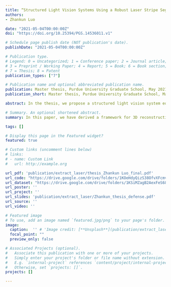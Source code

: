 ```yaml
---
title: “Structured Light Vision Systems Using a Robust Laser Stripe Segmentation Method“
authors:
- Zhankun Luo

date: "2021-05-04T00:00:00Z"
doi: "https://doi.org/10.25394/PGS.14536011.v1"

# Schedule page publish date (NOT publication's date).
publishDate: "2021-05-04T00:00:00Z"

# Publication type.
# Legend: 0 = Uncategorized; 1 = Conference paper; 2 = Journal article;
# 3 = Preprint / Working Paper; 4 = Report; 5 = Book; 6 = Book section;
# 7 = Thesis; 8 = Patent
publication_types: ["7"]

# Publication name and optional abbreviated publication name.
publication: Master thesis, Purdue University Graduate School, May 2021
publication_short: Master thesis, Purdue University Graduate School, May 2021

abstract: In the thesis, we propose a structured light vision system equipped with multi-cameras and multi-laser emitters for object height measurement or 3D reconstruction. The proposed method offers a better accuracy performance over a single camera system. The structured light method may fail the interference of reflection and scattering of light. We use U-Net to extract the laser region, obtain the laser stripe center after erosion and dilation, and finally reconstruct the point cloud corresponding to the laser stripe. Our experiments demonstrate that our structured light system with the U-Net can perform effectively and robustly in a complex environment. 

# Summary. An optional shortened abstract.
summary: In this paper, we have derived a framework for 3D reconstruction and object height measurement using multiple cameras and multiple laser emitters. We have developed a U-Net based approach to tackle the problem cased by the refection and scattering of light in complex environment. Our experiments demonstrate that the system with multiple cameras and U-Net laser stripe extraction method improves the accuracy of height measurement over the single camera and strengthen the stability of system. For the future work, we can collect more images from different perspectives with reflected light and scattering light. Thus, we are able to further improve the accuracy of our model for segmentation task with sufficient information. Besides, we may replace the U-Net architecture with the UNet++ architecture which has more skip pathways to reduce the semantic disparity between the encoder feature maps and that of the decoder.

tags: []

# Display this page in the Featured widget?
featured: true

# Custom links (uncomment lines below)
# links:
# - name: Custom Link
#   url: http://example.org

url_pdf: 'publication/extract_laser/thesis_Zhankun Luo_final.pdf'
url_code: "https://drive.google.com/drive/folders/1KOeHdyQizS38OfvXFcmv0OtI9VmDzwKv"
url_dataset: "https://drive.google.com/drive/folders/1KSiMZagB2AexFeS68O3yuOUTNnIyuo8L?usp=sharing"
url_poster: ''
url_project: ''
url_slides: 'publication/extract_laser/Zhankun_thesis_defense.pdf'
url_source: ''
url_video: ''

# Featured image
# To use, add an image named `featured.jpg/png` to your page's folder. 
image:
  caption:  '' # 'Image credit: [**Unsplash**](publication/extract_laser/featured.png)'
  focal_point: ""
  preview_only: false

# Associated Projects (optional).
#   Associate this publication with one or more of your projects.
#   Simply enter your project's folder or file name without extension.
#   E.g. `internal-project` references `content/project/internal-project/index.md`.
#   Otherwise, set `projects: []`.
projects: []

---
```



